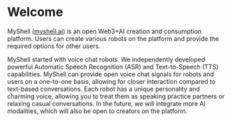 # Welcome

MyShell ([myshell.ai](http://myshell.ai/)) is an open Web3+AI creation and consumption platform. Users can create various robots on the platform and provide the required options for other users.

MyShell started with voice chat robots. We independently developed powerful Automatic Speech Recognition (ASR) and Text-to-Speech (TTS) capabilities. MyShell can provide open voice chat signals for robots and users on a one-to-one basis, allowing for closer interaction compared to text-based conversations. Each robot has a unique personality and charming voice, allowing you to treat them as speaking practice partners or relaxing casual conversations. In the future, we will integrate more AI modalities, which will also be open to creators on the platform.